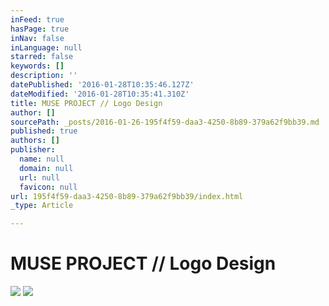 ```yaml
---
inFeed: true
hasPage: true
inNav: false
inLanguage: null
starred: false
keywords: []
description: ''
datePublished: '2016-01-28T10:35:46.127Z'
dateModified: '2016-01-28T10:35:41.310Z'
title: MUSE PROJECT // Logo Design
author: []
sourcePath: _posts/2016-01-26-195f4f59-daa3-4250-8b89-379a62f9bb39.md
published: true
authors: []
publisher:
  name: null
  domain: null
  url: null
  favicon: null
url: 195f4f59-daa3-4250-8b89-379a62f9bb39/index.html
_type: Article

---
```

# MUSE PROJECT // Logo Design
![](https://the-grid-user-content.s3-us-west-2.amazonaws.com/b1ed1646-2080-4917-8d1d-73c48fe3cadd.jpg)
![](https://the-grid-user-content.s3-us-west-2.amazonaws.com/af3f10f9-059a-4050-864c-f2935c1d8d27.jpg)
